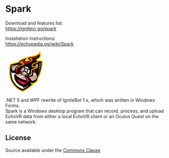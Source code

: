 # Spark
Download and features list:  
https://ignitevr.gg/spark
  
Installation instructions:  
https://echopedia.gg/wiki/Spark

![Ignite Logo](img/ignite_logo_128.png)

.NET 5 and WPF rewrite of IgniteBot 1.x, which was written in Windows Forms.  
Spark is a Windows desktop program that can record, process, and upload EchoVR data from either a local EchoVR client or an Oculus Quest on the same network.

## License
Source available under the [Commons Clause](https://commonsclause.com/)

